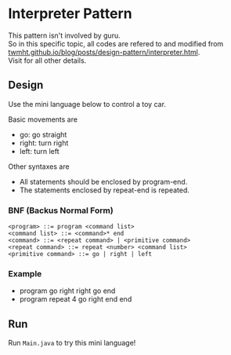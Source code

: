 # Interpreter Pattern

This pattern isn't involved by guru. \
So in this specific topic, all codes are refered to and modified from [twmht.github.io/blog/posts/design-pattern/interpreter.html](https://twmht.github.io/blog/posts/design-pattern/interpreter.html). \
Visit for all other details.

## Design

Use the mini language below to control a toy car.

Basic movements are

- go: go straight
- right: turn right
- left: turn left

Other syntaxes are

- All statements should be enclosed by program-end.
- The statements enclosed by repeat-end is repeated.

### BNF (Backus Normal Form)

```
<program> ::= program <command list>
<command list> ::= <command>* end
<command> ::= <repeat command> | <primitive command>
<repeat command> ::= repeat <number> <command list>
<primitive command> ::= go | right | left
```

### Example

- program go right right go end
- program repeat 4 go right end end

## Run

Run `Main.java` to try this mini language!
